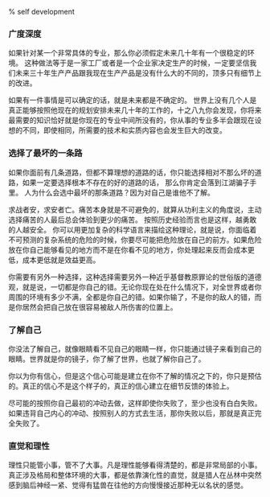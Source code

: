 % self development

### 广度深度

如果针对某一个非常具体的专业，那么你必须假定未来几十年有一个很稳定的环境。
这种做法等于是一家工厂或者是一个企业家决定生产的时候，一定要坚信我们未来三十年生产产品跟我现在生产产品是没有什么大的不同的，顶多只有细节上的改进。

如果有一件事情是可以确定的话，就是未来都是不确定的。
世界上没有几个人是真正能够按照他现在的规划安排未来几十年的工作的，十之八九你会发现，你将来最需要的知识恰好就是你现在的专业中间所没有的，你从事的专业多半会跟现在设想的不同，即使相同，所需要的技术和实质内容也会发生巨大的改变。

### 选择了最坏的一条路

如果你面前有几条道路，但都不算理想的道路的话，你只能选择相对不那么坏的道路，如果一定要选择根本不存在的好的道路的话，
那么你肯定会落到江湖骗子手里。
人为什么会选中最坏的那条道路？因为对自己是谁他不了解。

求战者安，求安者亡。痛苦本身就是不可避免的，就算从功利主义的角度说，主动选择痛苦的人最后总会体验到更少的痛苦。
按照历史经验而言也是这样，越勇敢的人越安全。
你可以用更加复杂的科学语言来描绘这种理论，就是说，你面临着不可预测的复杂系统的危险的时候，你要尽可能把危险放在自己的前方。如果危险放在你自己能够看见的地方而不是在你看不见的地方，你处理起来反而会成本更低，成本更低就是效益更高。

你需要有另外一种选择，这种选择需要另外一种近乎基督教原罪论的世俗版的道德观，就是说，一切都是你自己的错。无论你现在处在什么情况下，对全世界或者你周围的环境有多少不满，全都是你自己的错。如果你输了，不是你的敌人的错，而是你居然会把自己放在很容易被敌人所伤害的位置上。

### 了解自己

你没法了解自己，就像眼睛看不见自己的眼睛一样，你只能通过镜子来看到自己的眼睛。世界就是你的镜子，你了解了世界，也就了解你自己了。

你以为你有信心，但是这个信心可能是建立在你不了解的情况之下的，你只是预估的。真正的信心不是这个样子的，真正的信心建立在细节反馈的体验上。

尽可能的按照你自己最初的冲动去做，这样即使你失败了，至少也没有白白失败。如果违背自己内心的冲动、按照别人的方式去生活，那你失败以后，那就是真正完全失败了。

### 直觉和理性

理性只能管小事，管不了大事。凡是理性能够看得清楚的，都是非常局部的小事。真正涉及格局和整体环境的大事，都是依靠演化性的直觉，就是猎人在丛林中突然感到脑后神经一紧、觉得有猛兽在往他的方向慢慢接近那种无以名状的感觉。
